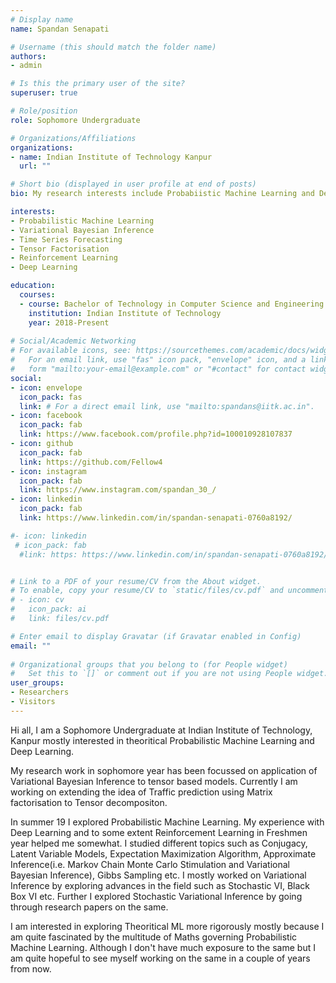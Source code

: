 ```yaml
---
# Display name
name: Spandan Senapati

# Username (this should match the folder name)
authors:
- admin

# Is this the primary user of the site?
superuser: true

# Role/position
role: Sophomore Undergraduate

# Organizations/Affiliations
organizations:
- name: Indian Institute of Technology Kanpur
  url: ""

# Short bio (displayed in user profile at end of posts)
bio: My research interests include Probabiistic Machine Learning and Deep Learning.

interests:
- Probabilistic Machine Learning
- Variational Bayesian Inference
- Time Series Forecasting
- Tensor Factorisation
- Reinforcement Learning
- Deep Learning

education:
  courses:
  - course: Bachelor of Technology in Computer Science and Engineering
    institution: Indian Institute of Technology
    year: 2018-Present
  
# Social/Academic Networking
# For available icons, see: https://sourcethemes.com/academic/docs/widgets/#icons
#   For an email link, use "fas" icon pack, "envelope" icon, and a link in the
#   form "mailto:your-email@example.com" or "#contact" for contact widget.
social:
- icon: envelope
  icon_pack: fas
  link: # For a direct email link, use "mailto:spandans@iitk.ac.in".
- icon: facebook
  icon_pack: fab
  link: https://www.facebook.com/profile.php?id=100010928107837
- icon: github
  icon_pack: fab
  link: https://github.com/Fellow4
- icon: instagram
  icon_pack: fab
  link: https://www.instagram.com/spandan_30_/
- icon: linkedin
  icon_pack: fab
  link: https://www.linkedin.com/in/spandan-senapati-0760a8192/

#- icon: linkedin
 # icon_pack: fab
  #link: https: https://www.linkedin.com/in/spandan-senapati-0760a8192/


# Link to a PDF of your resume/CV from the About widget.
# To enable, copy your resume/CV to `static/files/cv.pdf` and uncomment the lines below.  
# - icon: cv
#   icon_pack: ai
#   link: files/cv.pdf

# Enter email to display Gravatar (if Gravatar enabled in Config)
email: ""
  
# Organizational groups that you belong to (for People widget)
#   Set this to `[]` or comment out if you are not using People widget.  
user_groups:
- Researchers
- Visitors
---
```

Hi all, I am a Sophomore Undergraduate at Indian Institute of Technology, Kanpur mostly interested in theoritical Probabilistic Machine Learning and Deep Learning.

My research work in sophomore year has been focussed on application of Variational Bayesian Inference to tensor based models. Currently I am working on extending the idea of Traffic prediction using Matrix factorisation to Tensor decompositon. 

In summer 19 I explored Probabilistic Machine Learning. My experience with Deep Learning and to some extent Reinforcement Learning in Freshmen year helped me somewhat. I studied different topics such as Conjugacy, Latent Variable Models, Expectation Maximization Algorithm, Approximate Inference(i.e. Markov Chain Monte Carlo Stimulation and Variational Bayesian Inference), Gibbs Sampling etc. I mostly worked on Variational Inference by exploring advances in the field such as Stochastic VI, Black Box VI etc. Further I explored Stochastic Variational Inference by going through research papers on the same.

I am interested in exploring Theoritical ML more rigorously mostly because I am quite fascinated by the multitude of Maths governing Probabilistic Machine Learning. Although I don't have much exposure to the same but I am quite hopeful to see myself working on the same in a couple of years from now.